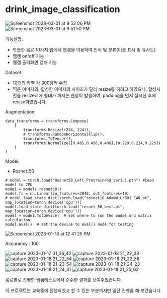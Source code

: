 # drink_image_classification
![Screenshot 2023-03-01 at 9 52 06 PM](https://user-images.githubusercontent.com/107936957/222144925-380c6050-b2f0-4817-91f0-dde6a1143e1f.png)
![Screenshot 2023-03-01 at 9 51 50 PM](https://user-images.githubusercontent.com/107936957/222144987-b9867cad-d040-4870-815f-41d574444113.png)

기능설명:
- 학습한 음료 10가지 웹에서 웹캠을 이용하여 인식 및 분류(이름 표시 및 유사도)
- 웹캠 on/off 기능
- 웹캠 출력화면 캡쳐 기능


Dataset:
- 10개의 라벨 각 300장씩 수집
- 찍은 이미지와, 합성한 이미지의 사이즈가 달라 resize를 하려고 하였으나, 
  합성사진을 resize시에 형태가 깨지는 현상이 발생하여, padding을 먼저 실시한 후에 resize하였습니다.

Augmentation:
```
data_transforms = transforms.Compose(
    [
        transforms.Resize((224, 224)),
        # transforms.RandomHorizontalFlip(),
        transforms.ToTensor(),
        transforms.Normalize([0.485,0.456,0.406],[0.229,0.224,0.225])
    ]
)
```


Model:
- Resnet_50
```
# model = torch.load("Resnet50_Left_Pretraine%d_ver1.1.pth") #Load model to CPU
model = models.resnet50()
model.fc = nn.Linear(in_features=2048, out_features=10)
# model.load_state_dict(torch.load("resnet18_AdamW_Lr001_E40.pt", map_location=torch.device('cpu')))
model.load_state_dict(torch.load("resnet_50_best.pt", map_location=torch.device('cpu')))
model = model.to(device)  # set where to run the model and matrix calculation
model.eval()  # set the device to eval() mode for testing
```

![Screenshot 2023-01-18 at 12 41 25 PM](https://user-images.githubusercontent.com/107936957/214236417-c520fcbb-4626-42c3-ac73-c192ab64d929.png)

Accurancy : 100


![capture 2023-01-17 01_36_42](https://user-images.githubusercontent.com/107936957/214236698-0a074051-a669-4800-8333-bf081d9cc18b.png)
![capture 2023-01-18 21_22_33](https://user-images.githubusercontent.com/107936957/214236705-3f287f40-533e-424c-a5a4-b0c8d8df0a38.png)
![capture 2023-01-18 21_22_54](https://user-images.githubusercontent.com/107936957/214236707-8fb663f5-74de-4fa4-9237-22b055b8d373.png)
![capture 2023-01-18 21_22_56](https://user-images.githubusercontent.com/107936957/214236709-1a317ed9-8e5f-4e0f-ac22-64d1ce8f3df1.png)
![capture 2023-01-18 21_23_54](https://user-images.githubusercontent.com/107936957/214236713-51c53fcd-4d64-44f2-853a-e0407b1b39fa.png)
![capture 2023-01-18 21_24_23](https://user-images.githubusercontent.com/107936957/214236716-110cce9c-c9ff-48ad-8cf2-e4c8292800c4.png)
![capture 2023-01-18 21_24_41](https://user-images.githubusercontent.com/107936957/214236721-938e71d9-9959-4423-8532-e5d6b98a3a15.png)
![capture 2023-01-18 21_25_02](https://user-images.githubusercontent.com/107936957/214236724-268330c7-1d9d-4097-b2bb-2446701e7004.png)

음료별로 진행한 웹캠테스트에서 준수한 결과를 보여주었습니다.

이 프로젝트는 교육중에 진행되었고 할 수 있는 부분까지만 일단 진행을 해 보았습니다.
